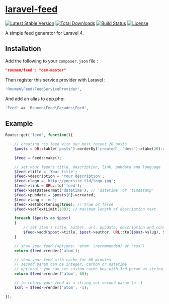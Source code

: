 # [laravel-feed](http://roumen.it/projects/laravel-feed)

[![Latest Stable Version](https://poser.pugx.org/roumen/feed/version.png)](https://packagist.org/packages/roumen/feed) [![Total Downloads](https://poser.pugx.org/roumen/feed/d/total.png)](https://packagist.org/packages/roumen/feed) [![Build Status](https://travis-ci.org/RoumenDamianoff/laravel-feed.png?branch=master)](https://travis-ci.org/RoumenDamianoff/laravel-feed) [![License](https://poser.pugx.org/roumen/feed/license.png)](https://packagist.org/packages/roumen/feed)

A simple feed generator for Laravel 4.


## Installation

Add the following to your `composer.json` file :

```json
"roumen/feed": "dev-master"
```

Then register this service provider with Laravel :

```php
'Roumen\Feed\FeedServiceProvider',
```

And add an alias to app.php:

```php
'Feed' => 'Roumen\Feed\Facades\Feed',
```

## Example

```php
Route::get('feed', function(){

    // creating rss feed with our most recent 20 posts
    $posts = DB::table('posts')->orderBy('created', 'desc')->take(20)->get();

    $feed = Feed::make();

    // set your feed's title, description, link, pubdate and language
    $feed->title = 'Your title';
    $feed->description = 'Your description';
    $feed->logo = 'http://yoursite.tld/logo.jpg';
    $feed->link = URL::to('feed');
    $feed->setDateFormat('datetime'); // 'datetime' or 'timestamp'
    $feed->pubdate = $posts[0]->created;
    $feed->lang = 'en';
    $feed->setShortening(true); // true or false
    $feed->setTextLimit(100); // maximum length of description text

    foreach ($posts as $post)
    {
        // set item's title, author, url, pubdate, description and content
        $feed->add($post->title, $post->author, URL::to($post->slug), $post->created, $post->description, $post->content);
    }

    // show your feed (options: 'atom' (recommended) or 'rss')
    return $feed->render('atom');

    // show your feed with cache for 60 minutes
    // second param can be integer, carbon or datetime
    // optional: you can set custom cache key with 3rd param as string
    return $feed->render('atom', 60);

    // to return your feed as a string set second param to -1
    $xml = $feed->render('atom', -1);

});
```